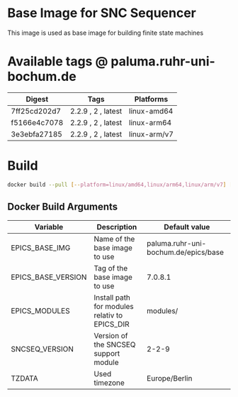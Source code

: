 # Base Image for SNC Sequencer

This image is used as base image for building finite state machines

# Available tags @ paluma.ruhr-uni-bochum.de

| Digest       | Tags                 | Platforms    |
|--------------|----------------------|--------------|
| 7ff25cd202d7 | 2.2.9 , 2 , latest   | linux-amd64  |
| f5166e4c7078 | 2.2.9 , 2 , latest   | linux-arm64  |
| 3e3ebfa27185 | 2.2.9 , 2 , latest   | linux-arm/v7 |

# Build

```bash
docker build --pull [--platform=linux/amd64,linux/arm64,linux/arm/v7] [--push] [--build-arg ARG=VALUE]... -t <REGISTRY>/ioc:<TAG> .
```

## Docker Build Arguments

| Variable                 | Description                                             | Default value                        |
|--------------------------|---------------------------------------------------------|--------------------------------------|
| EPICS_BASE_IMG           | Name of the base image to use                           | paluma.ruhr-uni-bochum.de/epics/base |
| EPICS_BASE_VERSION       | Tag of the base image to use                            | 7.0.8.1                              |
| EPICS_MODULES            | Install path for modules relativ to EPICS_DIR           | modules/                             |
| SNCSEQ_VERSION           | Version of the SNCSEQ support module                    | 2-2-9                                |
| TZDATA                   | Used timezone                                           | Europe/Berlin                        |

